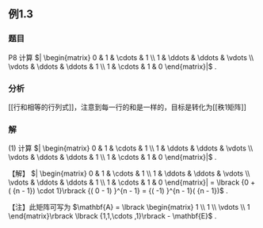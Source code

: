 ## 例1.3
### 题目
P8 计算 $| \begin{matrix} 0 & 1 & \cdots & 1 \\ 1 & \ddots & \ddots & \vdots \\ \vdots & \ddots & \ddots & 1 \\ 1 & \cdots & 1 & 0 \end{matrix}|$ .
### 分析
[[行和相等的行列式]]，注意到每一行的和是一样的，目标是转化为[[秩1矩阵]]
### 解
(1) 计算 $| \begin{matrix} 0 & 1 & \cdots & 1 \\ 1 & \ddots & \ddots & \vdots \\ \vdots & \ddots & \ddots & 1 \\ 1 & \cdots & 1 & 0 \end{matrix}|$ .

【解】 $| \begin{matrix} 0 & 1 & \cdots & 1 \\ 1 & \ddots & \ddots & \vdots \\ \vdots & \ddots & \ddots & 1 \\ 1 & \cdots & 1 & 0 \end{matrix}| = \lbrack {0 + ( {n - 1}) \cdot 1}\rbrack {( 0 - 1) }^{n - 1} = {( -1) }^{n - 1}( {n - 1})$ .

【注】此矩阵可写为 $\mathbf{A} = \lbrack \begin{matrix} 1 \\ 1 \\ \vdots \\ 1 \end{matrix}\rbrack \lbrack {1,1,\cdots ,1}\rbrack - \mathbf{E}$ .